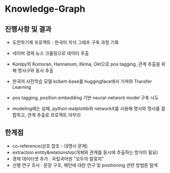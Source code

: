 # Knowledge-Graph

## 진행사항 및 결과

- 도전학기제 프로젝트 : 한국어 지식 그래프 구축 과정 기록

- 네이버 경제 뉴스 크롤링으로 데이터 추출
- Konlpy의 Komoran, Hannanum, Kkma, Okt으로 pos tagging, 관계 추출을 위해 명사구와 동사 추출
- 한국어 사전학습 모델 kcbert-base를 huggingface에서 가져와 Transfer Learning
- pos tagging, position embedding 기반 neural-network model 구축 시도
- modeling에는 실패, python matplotlib와 networkX를 사용해 명사와 명사를 결합하고, 관계 추출로 프로젝트 마무리

## 한계점 
- co-reference(상호 참조 - 대명사 문제)
- extraction entity&relationship(개체와 관계를 동시에 추출하는 방식이 필요)
- 경제 데이터셋 추가 : 국립국어원 "모두의 말뭉치"
- 선행 연구 조사 : 문장 구조, 패턴에 대한 연구 및 positioning 관련 방법론 탐색
